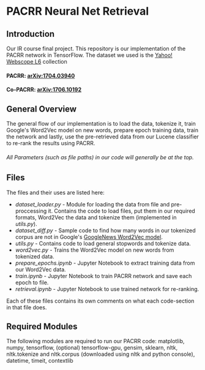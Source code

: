 # PACRR Neural Net Retrieval

## Introduction

Our IR course final project.
This repository is our implementation of the PACRR network in TensorFlow.
The dataset we used is the [Yahoo! Webscope L6](https://ciir.cs.umass.edu/downloads/nfL6/) collection

#### PACRR: [arXiv:1704.03940](https://arxiv.org/abs/1704.03940)
#### Co-PACRR: [arXiv:1706.10192](https://arxiv.org/abs/1706.10192)

## General Overview

The general flow of our implementation is to load the data, tokenize it, train Google's Word2Vec model on new words, prepare epoch training data, train the network and lastly, use the pre-retrieved data from our Lucene classifier to re-rank the results using PACRR.

###### All Parameters (such as file paths) in our code will generally be at the top.

## Files

The files and their uses are listed here:
- _dataset_loader.py_ - Module for loading the data from file and pre-proccessing it. Contains the code to load files, put them in our required formats, Word2Vec the data and tokenize them (implemented in _utils.py_).
- _dataset_diff.py_ - Sample code to find how many words in our tokenized corpus are not in Google's [GoogleNews Word2Vec model](https://code.google.com/archive/p/word2vec/).
- _utils.py_ - Contains code to load general stopwords and tokenize data.
- _word2vec.py_ - Trains the Word2Vec model on new words from tokenized data.
- _prepare_epochs.ipynb_ - Jupyter Notebook to extract training data from our Word2Vec data.
- _train.ipynb_ - Jupyter Notebook to train PACRR network and save each epoch to file.
- _retrieval.ipynb_ - Jupyter Notebook to use trained network for re-ranking.

Each of these files contains its own comments on what each code-section in that file does.

## Required Modules

The following modules are required to run our PACRR code:
matplotlib, numpy, tensorflow, (optional) tensorflow-gpu, gensim, sklearn, nltk, nltk.tokenize and nltk.corpus (downloaded using nltk and python console), datetime, timeit, contextlib